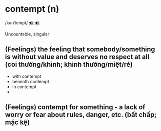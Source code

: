 # contempt (n)

/kənˈtempt/ [🔊](https://www.oxfordlearnersdictionaries.com/media/english/uk_pron/x/xco/xcont/xcontempt__gb_1.mp3) [🔊](https://www.oxfordlearnersdictionaries.com/media/english/us_pron/x/xco/xcont/xcontempt__us_1.mp3)

Uncountable, singular

## (Feelings) the feeling that somebody/something is without value and deserves no respect at all (coi thường/khinh; khinh thường/miệt/rẻ)

- with contempt
- beneath contempt
- in contempt
- 

## (Feelings) contempt for something - a lack of worry or fear about rules, danger, etc. (bất chấp; mặc kệ)